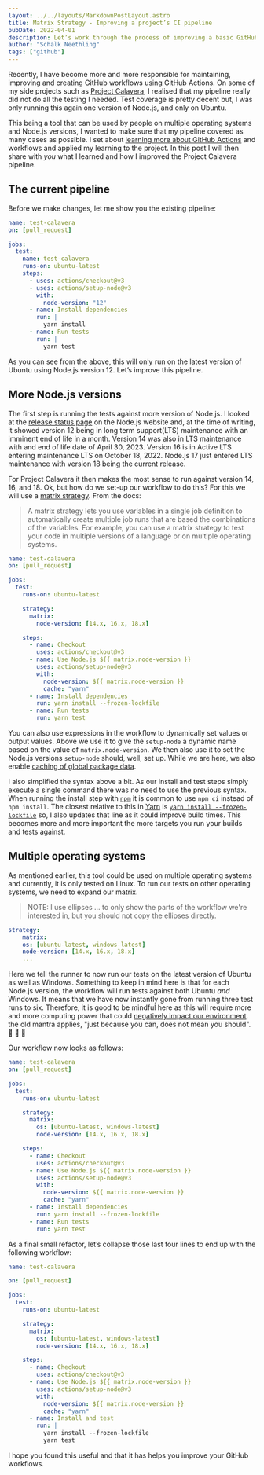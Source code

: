```yaml
---
layout: ../../layouts/MarkdownPostLayout.astro
title: Matrix Strategy - Improving a project’s CI pipeline
pubDate: 2022-04-01
description: Let’s work through the process of improving a basic GitHub Action CI workflow to cover multiple Node.js versions and operating systems.
author: "Schalk Neethling"
tags: ["github"]
---
```


Recently, I have become more and more responsible for maintaining, improving and creating GitHub workflows using GitHub Actions. On some of my side projects such as [Project Calavera](https://github.com/project-calavera/project-calavera), I realised that my pipeline really did not do all the testing I needed. Test coverage is pretty decent but, I was only running this again one version of Node.js, and only on Ubuntu.

This being a tool that can be used by people on multiple operating systems and Node.js versions, I wanted to make sure that my pipeline covered as many cases as possible. I set about [learning more about GitHub Actions](https://lab.github.com/githubtraining/devops-with-github-actions) and workflows and applied my learning to the project. In this post I will then share with _you_ what I learned and how I improved the Project Calavera pipeline.

## The current pipeline

Before we make changes, let me show you the existing pipeline:

```yml
name: test-calavera
on: [pull_request]

jobs:
  test:
    name: test-calavera
    runs-on: ubuntu-latest
    steps:
      - uses: actions/checkout@v3
      - uses: actions/setup-node@v3
        with:
          node-version: "12"
      - name: Install dependencies
        run: |
          yarn install
      - name: Run tests
        run: |
          yarn test
```

As you can see from the above, this will only run on the latest version of Ubuntu using Node.js version 12. Let’s improve this pipeline.

## More Node.js versions

The first step is running the tests against more version of Node.js. I looked at the [release status page](https://nodejs.org/en/about/releases/) on the Node.js website and, at the time of writing, it showed version 12 being in long term support(LTS) maintenance with an imminent end of life in a month. Version 14 was also in LTS maintenance with and end of life date of April 30, 2023. Version 16 is in Active LTS entering maintenance LTS on October 18, 2022. Node.js 17 just entered LTS maintenance with version 18 being the current release.

For Project Calavera it then makes the most sense to run against version 14, 16, and 18. Ok, but how do we set-up our workflow to do this? For this we will use a [matrix strategy](https://docs.github.com/en/actions/using-jobs/using-a-matrix-for-your-jobs). From the docs:

> A matrix strategy lets you use variables in a single job definition to automatically create multiple job runs that are based the combinations of the variables. For example, you can use a matrix strategy to test your code in multiple versions of a language or on multiple operating systems.

```yml
name: test-calavera
on: [pull_request]

jobs:
  test:
    runs-on: ubuntu-latest

    strategy:
      matrix:
        node-version: [14.x, 16.x, 18.x]

    steps:
      - name: Checkout
        uses: actions/checkout@v3
      - name: Use Node.js ${{ matrix.node-version }}
        uses: actions/setup-node@v3
        with:
          node-version: ${{ matrix.node-version }}
          cache: "yarn"
      - name: Install dependencies
        run: yarn install --frozen-lockfile
      - name: Run tests
        run: yarn test
```

You can also use expressions in the workflow to dynamically set values or output values. Above we use it to give the `setup-node` a dynamic name based on the value of `matrix.node-version`. We then also use it to set the Node.js versions `setup-node` should, well, set up. While we are here, we also enable [caching of global package data](https://github.com/actions/setup-node#caching-global-packages-data).

I also simplified the syntax above a bit. As our install and test steps simply execute a single command there was no need to use the previous syntax. When running the install step with [`npm`](https://docs.npmjs.com/) it is common to use `npm ci` instead of `npm install`. The closest relative to this in [Yarn](https://classic.yarnpkg.com/) is [`yarn install --frozen-lockfile`](https://classic.yarnpkg.com/en/docs/cli/install#toc-yarn-install-frozen-lockfile) so, I also updates that line as it could improve build times. This becomes more and more important the more targets you run your builds and tests against.

## Multiple operating systems

As mentioned earlier, this tool could be used on multiple operating systems and currently, it is only tested on Linux. To run our tests on other operating systems, we need to expand our matrix.

> NOTE: I use ellipses ... to only show the parts of the workflow we're interested in, but you should not copy the ellipses directly.

```yml
strategy:
    matrix:
    os: [ubuntu-latest, windows-latest]
    node-version: [14.x, 16.x, 18.x]
    ...
```

Here we tell the runner to now run our tests on the latest version of Ubuntu as well as Windows. Something to keep in mind here is that for each Node.js version, the workflow will run tests against both Ubuntu _and_ Windows. It means that we have now instantly gone from running three test runs to six. Therefore, it is good to be mindful here as this will require more and more computing power that could [negatively impact our environment](https://greensoftware.foundation/). the old mantra applies, "just because you can, does not mean you should". 🌲 🌲 🌲

Our workflow now looks as follows:

```yml
name: test-calavera
on: [pull_request]

jobs:
  test:
    runs-on: ubuntu-latest

    strategy:
      matrix:
        os: [ubuntu-latest, windows-latest]
        node-version: [14.x, 16.x, 18.x]

    steps:
      - name: Checkout
        uses: actions/checkout@v3
      - name: Use Node.js ${{ matrix.node-version }}
        uses: actions/setup-node@v3
        with:
          node-version: ${{ matrix.node-version }}
          cache: "yarn"
      - name: Install dependencies
        run: yarn install --frozen-lockfile
      - name: Run tests
        run: yarn test
```

As a final small refactor, let’s collapse those last four lines to end up with the following workflow:

```yml
name: test-calavera

on: [pull_request]

jobs:
  test:
    runs-on: ubuntu-latest

    strategy:
      matrix:
        os: [ubuntu-latest, windows-latest]
        node-version: [14.x, 16.x, 18.x]

    steps:
      - name: Checkout
        uses: actions/checkout@v3
      - name: Use Node.js ${{ matrix.node-version }}
        uses: actions/setup-node@v3
        with:
          node-version: ${{ matrix.node-version }}
          cache: "yarn"
      - name: Install and test
        run: |
          yarn install --frozen-lockfile
          yarn test
```

I hope you found this useful and that it has helps you improve your GitHub workflows.
